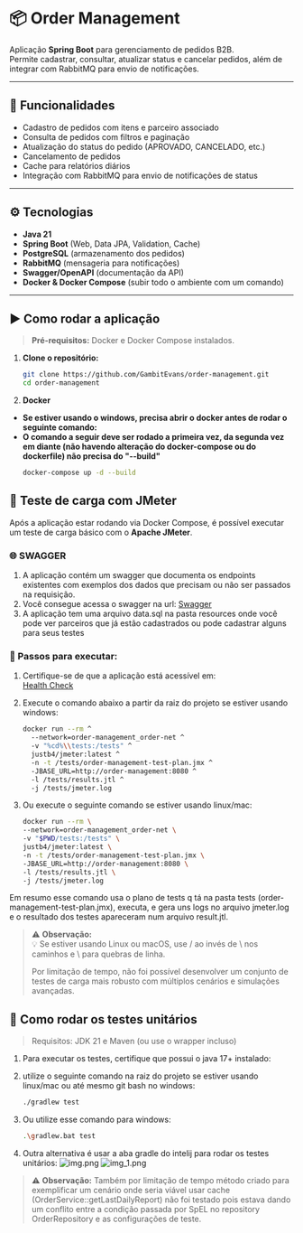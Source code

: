 # 📦 Order Management

Aplicação **Spring Boot** para gerenciamento de pedidos B2B.  
Permite cadastrar, consultar, atualizar status e cancelar pedidos, além de integrar com RabbitMQ para envio de notificações.

---

## 🚀 Funcionalidades

- Cadastro de pedidos com itens e parceiro associado
- Consulta de pedidos com filtros e paginação
- Atualização do status do pedido (APROVADO, CANCELADO, etc.)
- Cancelamento de pedidos
- Cache para relatórios diários
- Integração com RabbitMQ para envio de notificações de status

---

## ⚙️ Tecnologias

- **Java 21**
- **Spring Boot** (Web, Data JPA, Validation, Cache)
- **PostgreSQL** (armazenamento dos pedidos)
- **RabbitMQ** (mensageria para notificações)
- **Swagger/OpenAPI** (documentação da API)
- **Docker & Docker Compose** (subir todo o ambiente com um comando)

---

## ▶️ Como rodar a aplicação

> **Pré-requisitos:** Docker e Docker Compose instalados.

1. **Clone o repositório:**
   ```bash
   git clone https://github.com/GambitEvans/order-management.git
   cd order-management
   
2. **Docker**
- **Se estiver usando o windows, precisa abrir o docker antes de rodar o seguinte comando:**
- **O comando a seguir deve ser rodado a primeira vez, da segunda vez em diante (não havendo alteração do docker-compose ou do dockerfile) não precisa do "--build"**
    ```bash
   docker-compose up -d --build

## 🧰 Teste de carga com JMeter

Após a aplicação estar rodando via Docker Compose, é possível executar um teste de carga básico com o **Apache JMeter**.

### 🌐 SWAGGER
1. A aplicação contém um swagger que documenta os endpoints existentes com exemplos dos dados que precisam ou não ser passados na requisição.
2. Você consegue acessa o swagger na url: [Swagger](http://localhost:8080/swagger-ui/index.html)
3. A aplicação tem uma arquivo data.sql na pasta resources onde você pode ver parceiros que já estão cadastrados ou pode cadastrar alguns para seus testes

### 📌 Passos para executar:

1. Certifique-se de que a aplicação está acessível em:  
   [Health Check](http://localhost:8080/actuator/health)

2. Execute o comando abaixo a partir da raiz do projeto se estiver usando windows:
    ```bash
    docker run --rm ^
      --network=order-management_order-net ^
      -v "%cd%\\tests:/tests" ^
      justb4/jmeter:latest ^
      -n -t /tests/order-management-test-plan.jmx ^
      -JBASE_URL=http://order-management:8080 ^
      -l /tests/results.jtl ^
      -j /tests/jmeter.log
   
3. Ou execute o seguinte comando se estiver usando linux/mac:
    ```bash
    docker run --rm \
    --network=order-management_order-net \
    -v "$PWD/tests:/tests" \
    justb4/jmeter:latest \
    -n -t /tests/order-management-test-plan.jmx \
    -JBASE_URL=http://order-management:8080 \
    -l /tests/results.jtl \
    -j /tests/jmeter.log

   
Em resumo esse comando usa o plano de tests q tá na pasta tests (order-management-test-plan.jmx), executa, e gera uns logs no arquivo jmeter.log e o resultado dos testes apareceram num arquivo result.jtl.

> ⚠️ **Observação:**  
> 💡 Se estiver usando Linux ou macOS, use / ao invés de \ nos caminhos e \ para quebras de linha.
> 
> Por limitação de tempo, não foi possível desenvolver um conjunto de testes de carga mais robusto com múltiplos cenários e simulações avançadas.

## 🧪 Como rodar os testes unitários

> Requisitos: JDK 21 e Maven (ou use o wrapper incluso)

1. Para executar os testes, certifique que possui o java 17+ instalado:
2. utilize o seguinte comando na raiz do projeto se estiver usando linux/mac ou até mesmo git bash no windows:

    ```bash
    ./gradlew test
   
3. Ou utilize esse comando para windows:
   ```bash
   .\gradlew.bat test
4. Outra alternativa é usar a aba gradle do intelij para rodar os testes unitários:
![img.png](img.png)
![img_1.png](img_1.png)
> ⚠️ **Observação:**
> Também por limitação de tempo método criado para exemplificar um cenário onde seria viável usar cache (OrderService::getLastDailyReport) não foi 
> testado pois estava dando um conflito entre a condição passada por SpEL no repository OrderRepository e as configurações de teste.